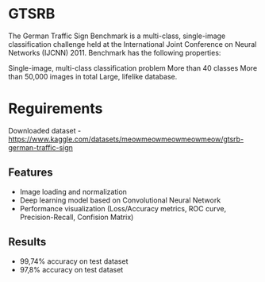 # GTSRB
 
The German Traffic Sign Benchmark is a multi-class, single-image classification challenge held at the International Joint Conference on Neural Networks (IJCNN) 2011. 
Benchmark has the following properties:

Single-image, multi-class classification problem
More than 40 classes
More than 50,000 images in total
Large, lifelike database.

# Reguirements
Downloaded dataset - https://www.kaggle.com/datasets/meowmeowmeowmeowmeow/gtsrb-german-traffic-sign

## Features
- Image loading and normalization
- Deep learning model based on Convolutional Neural Network
- Performance visualization (Loss/Accuracy metrics, ROC curve, Precision-Recall, Confision Matrix)

## Results
- 99,74% accuracy on test dataset
- 97,8% accuracy on test dataset
